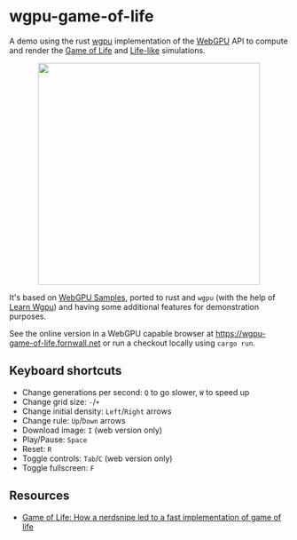 # wgpu-game-of-life
A demo using the rust [wgpu](https://wgpu.rs/) implementation of the [WebGPU](https://www.w3.org/TR/webgpu/) API to compute and render the [Game of Life](https://en.wikipedia.org/wiki/Conway%27s_Game_of_Life) and [Life-like](https://conwaylife.com/wiki/Life-like_cellular_automaton) simulations.

<p align="center"><picture><img src="https://wgpu-game-of-life.fornwall.net/static/screenshot.png" width="400"/></picture></p>

It's based on [WebGPU Samples](https://webgpu.github.io/webgpu-samples/samples/gameOfLife), ported to rust and `wgpu` (with the help of [Learn Wgpu](https://sotrh.github.io/learn-wgpu/)) and having some additional features for demonstration purposes.

See the online version in a WebGPU capable browser at https://wgpu-game-of-life.fornwall.net or run a checkout locally using `cargo run`.

## Keyboard shortcuts
- Change generations per second: `Q` to go slower, `W` to speed up
- Change grid size: `-`/`+`
- Change initial density: `Left`/`Right` arrows
- Change rule: `Up`/`Down` arrows
- Download image: `I` (web version only)
- Play/Pause: `Space`
- Reset: `R`
- Toggle controls: `Tab`/`C` (web version only)
- Toggle fullscreen: `F`

## Resources
- [Game of Life: How a nerdsnipe led to a fast implementation of game of life](https://binary-banter.github.io/game-of-life/)
